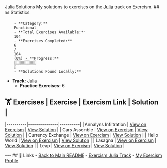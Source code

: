 #
Julia
Solutions My solutions to exercises on the [Julia](https://exercism.org/tracks/julia)
track on Exercism. ## 📊 Statistics

        - **Category:**
        Functional
        - **Total Exercises Available:**
        104
        - **Exercises Completed:**
        6
        /
        104
        (0%) - **Progress:**
        ░░░░░░░░░░
        🔴
        - **Solutions Found Locally:**
        
- **Track:** [Julia](https://exercism.org/tracks/julia)
    - **Practice Exercises:**
    6

## 🏋️ Exercises | Exercise | Exercism Link | Solution |
|----------|---------------|----------|
    |
    Annalyns Infiltration
    | [View on Exercism](https://exercism.org/tracks/julia/exercises/annalyns-infiltration) | [View Solution](annalyns-infiltration/README.md) |
    |
    Cars Assemble
    | [View on Exercism](https://exercism.org/tracks/julia/exercises/cars-assemble) | [View Solution](cars-assemble/README.md) |
    |
    Currency Exchange
    | [View on Exercism](https://exercism.org/tracks/julia/exercises/currency-exchange) | [View Solution](currency-exchange/README.md) |
    |
    Hello World
    | [View on Exercism](https://exercism.org/tracks/julia/exercises/hello-world) | [View Solution](hello-world/README.md) |
    |
    Lasagna
    | [View on Exercism](https://exercism.org/tracks/julia/exercises/lasagna) | [View Solution](lasagna/README.md) |
    |
    Leap
    | [View on Exercism](https://exercism.org/tracks/julia/exercises/leap) | [View Solution](leap/README.md) |

--- ## 🔗 Links - [Back to Main README](../README.md) - [Exercism
Julia
Track](https://exercism.org/tracks/julia) - [My Exercism
Profile](https://exercism.org/profiles/princemuel)
